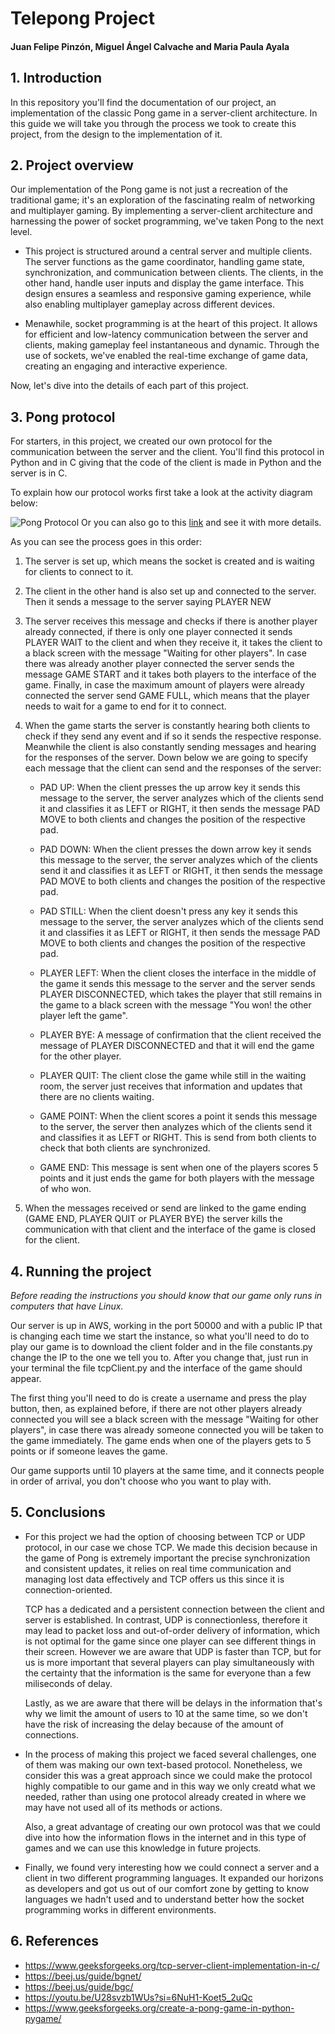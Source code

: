 # Telepong Project
#### Juan Felipe Pinzón, Miguel Ángel Calvache and Maria Paula Ayala

## 1. Introduction
In this repository you'll find the documentation of our project, an implementation of the classic Pong game in a server-client architecture. In this guide we will take you through the process we took to create this project, from the design to the implementation of it. 

## 2. Project overview
Our implementation of the Pong game is not just a recreation of the traditional game; it's an exploration of the fascinating realm of networking and multiplayer gaming. By implementing a server-client architecture and harnessing the power of socket programming, we've taken Pong to the next level.

- This project is structured around a central server and multiple clients. The server functions as the game coordinator, handling game state, synchronization, and communication between clients. The clients, in the other hand, handle user inputs and display the game interface. This design ensures a seamless and responsive gaming experience, while also enabling multiplayer gameplay across different devices.

- Menawhile, socket programming is at the heart of this project. It allows for efficient and low-latency communication between the server and clients, making gameplay feel instantaneous and dynamic. Through the use of sockets, we've enabled the real-time exchange of game data, creating an engaging and interactive experience.

Now, let's dive into the details of each part of this project. 

## 3. Pong protocol
For starters, in this project, we created our own protocol for the communication between the server and the client. You'll find this protocol in Python and in C giving that the code of the client is made in Python and the server is in C. 

To explain how our protocol works first take a look at the activity diagram below: 

![Pong Protocol](https://github.com/juanfepi27/telepong/assets/85038378/c90e0429-1364-4058-8b7c-b968a9f3283e)
Or you can also go to this [link](https://drive.google.com/file/d/1Af47fn7xyPEkDO0muV7jz2pVc5oP14fP/view?usp=sharing) and see it with more details.

As you can see the process goes in this order:

1. The server is set up, which means the socket is created and is waiting for clients to connect to it.

2. The client in the other hand is also set up and connected to the server. Then it sends a message to the server saying PLAYER NEW <username>

3. The server receives this message and checks if there is another player already connected, if there is only one player connected it sends PLAYER WAIT to the client and when they receive it, it takes the client to a black screen with the message "Waiting for other players". In case there was already another player connected the server sends the message GAME START <username1> <username2> and it takes both players to the interface of the game. Finally, in case the maximum amount of players were already connected the server send GAME FULL, which means that the player needs to wait for a game to end for it to connect.

4. When the game starts the server is constantly hearing both clients to check if they send any event and if so it sends the respective response. Meanwhile the client is also constantly sending messages and hearing for the responses of the server. Down below we are going to specify each message that the client can send and the responses of the server:

    - PAD UP: When the client presses the up arrow key it sends this message to the server, the server analyzes which of the clients send it and classifies it as LEFT or RIGHT, it then sends the message PAD MOVE to both clients and changes the position of the respective pad.

    - PAD DOWN: When the client presses the down arrow key it sends this message to the server, the server analyzes which of the clients send it and classifies it as LEFT or RIGHT, it then sends the message PAD MOVE to both clients and changes the position of the respective pad.

    - PAD STILL: When the client doesn't press any key it sends this message to the server, the server analyzes which of the clients send it and classifies it as LEFT or RIGHT, it then sends the message PAD MOVE to both clients and changes the position of the respective pad.

    - PLAYER LEFT: When the client closes the interface in the middle of the game it sends this message to the server and the server sends PLAYER DISCONNECTED, which takes the player that still remains in the game to a black screen with the message "You won! the other player left the game".

    - PLAYER BYE:  A message of confirmation that the client received the message of PLAYER DISCONNECTED and that it will end the game for the other player.

    - PLAYER QUIT: The client close the game while still in the waiting room, the server just receives that information and updates that there are no clients waiting.

    - GAME POINT: When the client scores a point it sends this message to the server, the server then analyzes which of the clients send it and classifies it as LEFT or RIGHT. This is send from both clients to check that both clients are synchronized. 

    - GAME END: This message is sent when one of the players scores 5 points and it just ends the game for both players with the message of who won.

5. When the messages received or send are linked to the game ending (GAME END, PLAYER QUIT or PLAYER BYE) the server kills the communication with that client and the interface of the game is closed for the client. 

## 4. Running the project
*Before reading the instructions you should know that our game only runs in computers that have Linux.*

Our server is up in AWS, working in the port 50000 and with a public IP that is changing each time we start the instance, so what you'll need to do to play our game is to download the client folder and in the file constants.py change the IP to the one we tell you to. After you change that, just run in your terminal the file tcpClient.py and the interface of the game should appear.

The first thing you'll need to do is create a username and press the play button, then, as explained before, if there are not other players already connected you will see a black screen with the message "Waiting for other players", in case there was already someone connected you will be taken to the game immediately. The game ends when one of the players gets to 5 points or if someone leaves the game. 

Our game supports until 10 players at the same time, and it connects people in order of arrival, you don't choose who you want to play with. 

## 5. Conclusions
- For this project we had the option of choosing between TCP or UDP protocol, in our case we chose TCP. We made this decision because in the game of Pong is extremely important the precise synchronization and consistent updates, it relies on real time communication and managing lost data effectively and TCP offers us this since it is connection-oriented.

    TCP has a dedicated and a persistent connection between the client and server is established. In contrast, UDP is connectionless, therefore it may lead to packet loss and out-of-order delivery of information, which is not optimal for the game since one player can see different things in their screen. However we are aware that UDP is faster than TCP, but for us is more important that several players can play simultaneously with the certainty that the information is the same for everyone than a few miliseconds of delay. 

    Lastly, as we are aware that there will be delays in the information that's why we limit the amount of users to 10 at the same time, so we don't have the risk of increasing the delay because of the amount of connections. 

- In the process of making this project we faced several challenges, one of them was making our own text-based protocol. Nonetheless, we consider this was a great approach since we could make the protocol highly compatible to our game and in this way we only creatd what we needed, rather than using one protocol already created in where we may have not used all of its methods or actions.

    Also, a great advantage of creating our own protocol was that we could dive into how the information flows in the internet and in this type of games and we can use this knowledge in future projects. 

- Finally, we found very interesting how we could connect a server and a client in two different programming languages. It expanded our horizons as developers and got us out of our comfort zone by getting to know languages we hadn't used and to understand better how the socket programming works in different environments. 

## 6. References
- https://www.geeksforgeeks.org/tcp-server-client-implementation-in-c/
- https://beej.us/guide/bgnet/
- https://beej.us/guide/bgc/
- https://youtu.be/U28svzb1WUs?si=6NuH1-Koet5_2uQc
- https://www.geeksforgeeks.org/create-a-pong-game-in-python-pygame/
